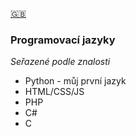 [:uk:](/README_EN.md)

### Programovací jazyky
*Seřazené podle znalosti*
- Python - můj první jazyk
- HTML/CSS/JS
- PHP
- C#
- C
